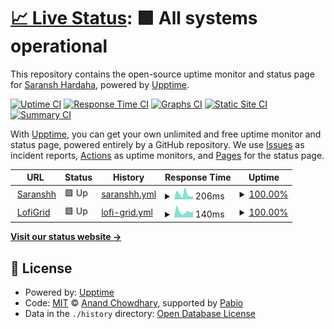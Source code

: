 # [📈 Live Status](https://saranshhardaha.github.io/saranshh-upptime): <!--live status--> **🟩 All systems operational**

This repository contains the open-source uptime monitor and status page for [Saransh Hardaha](https://www.saranshh.in/), powered by [Upptime](https://github.com/upptime/upptime).

[![Uptime CI](https://github.com/saranshhardaha/saranshh-upptime/workflows/Uptime%20CI/badge.svg)](https://github.com/saranshhardaha/saranshh-upptime/actions?query=workflow%3A%22Uptime+CI%22)
[![Response Time CI](https://github.com/saranshhardaha/saranshh-upptime/workflows/Response%20Time%20CI/badge.svg)](https://github.com/saranshhardaha/saranshh-upptime/actions?query=workflow%3A%22Response+Time+CI%22)
[![Graphs CI](https://github.com/saranshhardaha/saranshh-upptime/workflows/Graphs%20CI/badge.svg)](https://github.com/saranshhardaha/saranshh-upptime/actions?query=workflow%3A%22Graphs+CI%22)
[![Static Site CI](https://github.com/saranshhardaha/saranshh-upptime/workflows/Static%20Site%20CI/badge.svg)](https://github.com/saranshhardaha/saranshh-upptime/actions?query=workflow%3A%22Static+Site+CI%22)
[![Summary CI](https://github.com/saranshhardaha/saranshh-upptime/workflows/Summary%20CI/badge.svg)](https://github.com/saranshhardaha/saranshh-upptime/actions?query=workflow%3A%22Summary+CI%22)

With [Upptime](https://upptime.js.org), you can get your own unlimited and free uptime monitor and status page, powered entirely by a GitHub repository. We use [Issues](https://github.com/saranshhardaha/saranshh-upptime/issues) as incident reports, [Actions](https://github.com/saranshhardaha/saranshh-upptime/actions) as uptime monitors, and [Pages](https://saranshhardaha.github.io/saranshh-upptime) for the status page.

<!--start: status pages-->
<!-- This summary is generated by Upptime (https://github.com/upptime/upptime) -->
<!-- Do not edit this manually, your changes will be overwritten -->
<!-- prettier-ignore -->
| URL | Status | History | Response Time | Uptime |
| --- | ------ | ------- | ------------- | ------ |
| <img alt="" src="https://icons.duckduckgo.com/ip3/www.saranshh.in.ico" height="13"> [Saranshh](https://www.saranshh.in) | 🟩 Up | [saranshh.yml](https://github.com/saranshhardaha/saranshh-upptime/commits/HEAD/history/saranshh.yml) | <details><summary><img alt="Response time graph" src="./graphs/saranshh/response-time-week.png" height="20"> 206ms</summary><br><a href="https://saranshhardaha.github.io/saranshh-upptime/history/saranshh"><img alt="Response time 144" src="https://img.shields.io/endpoint?url=https%3A%2F%2Fraw.githubusercontent.com%2Fsaranshhardaha%2Fsaranshh-upptime%2FHEAD%2Fapi%2Fsaranshh%2Fresponse-time.json"></a><br><a href="https://saranshhardaha.github.io/saranshh-upptime/history/saranshh"><img alt="24-hour response time 116" src="https://img.shields.io/endpoint?url=https%3A%2F%2Fraw.githubusercontent.com%2Fsaranshhardaha%2Fsaranshh-upptime%2FHEAD%2Fapi%2Fsaranshh%2Fresponse-time-day.json"></a><br><a href="https://saranshhardaha.github.io/saranshh-upptime/history/saranshh"><img alt="7-day response time 206" src="https://img.shields.io/endpoint?url=https%3A%2F%2Fraw.githubusercontent.com%2Fsaranshhardaha%2Fsaranshh-upptime%2FHEAD%2Fapi%2Fsaranshh%2Fresponse-time-week.json"></a><br><a href="https://saranshhardaha.github.io/saranshh-upptime/history/saranshh"><img alt="30-day response time 144" src="https://img.shields.io/endpoint?url=https%3A%2F%2Fraw.githubusercontent.com%2Fsaranshhardaha%2Fsaranshh-upptime%2FHEAD%2Fapi%2Fsaranshh%2Fresponse-time-month.json"></a><br><a href="https://saranshhardaha.github.io/saranshh-upptime/history/saranshh"><img alt="1-year response time 144" src="https://img.shields.io/endpoint?url=https%3A%2F%2Fraw.githubusercontent.com%2Fsaranshhardaha%2Fsaranshh-upptime%2FHEAD%2Fapi%2Fsaranshh%2Fresponse-time-year.json"></a></details> | <details><summary><a href="https://saranshhardaha.github.io/saranshh-upptime/history/saranshh">100.00%</a></summary><a href="https://saranshhardaha.github.io/saranshh-upptime/history/saranshh"><img alt="All-time uptime 100.00%" src="https://img.shields.io/endpoint?url=https%3A%2F%2Fraw.githubusercontent.com%2Fsaranshhardaha%2Fsaranshh-upptime%2FHEAD%2Fapi%2Fsaranshh%2Fuptime.json"></a><br><a href="https://saranshhardaha.github.io/saranshh-upptime/history/saranshh"><img alt="24-hour uptime 100.00%" src="https://img.shields.io/endpoint?url=https%3A%2F%2Fraw.githubusercontent.com%2Fsaranshhardaha%2Fsaranshh-upptime%2FHEAD%2Fapi%2Fsaranshh%2Fuptime-day.json"></a><br><a href="https://saranshhardaha.github.io/saranshh-upptime/history/saranshh"><img alt="7-day uptime 100.00%" src="https://img.shields.io/endpoint?url=https%3A%2F%2Fraw.githubusercontent.com%2Fsaranshhardaha%2Fsaranshh-upptime%2FHEAD%2Fapi%2Fsaranshh%2Fuptime-week.json"></a><br><a href="https://saranshhardaha.github.io/saranshh-upptime/history/saranshh"><img alt="30-day uptime 100.00%" src="https://img.shields.io/endpoint?url=https%3A%2F%2Fraw.githubusercontent.com%2Fsaranshhardaha%2Fsaranshh-upptime%2FHEAD%2Fapi%2Fsaranshh%2Fuptime-month.json"></a><br><a href="https://saranshhardaha.github.io/saranshh-upptime/history/saranshh"><img alt="1-year uptime 100.00%" src="https://img.shields.io/endpoint?url=https%3A%2F%2Fraw.githubusercontent.com%2Fsaranshhardaha%2Fsaranshh-upptime%2FHEAD%2Fapi%2Fsaranshh%2Fuptime-year.json"></a></details>
| <img alt="" src="https://icons.duckduckgo.com/ip3/lofigrid.saranshh.in.ico" height="13"> [LofiGrid](https://lofigrid.saranshh.in/) | 🟩 Up | [lofi-grid.yml](https://github.com/saranshhardaha/saranshh-upptime/commits/HEAD/history/lofi-grid.yml) | <details><summary><img alt="Response time graph" src="./graphs/lofi-grid/response-time-week.png" height="20"> 140ms</summary><br><a href="https://saranshhardaha.github.io/saranshh-upptime/history/lofi-grid"><img alt="Response time 107" src="https://img.shields.io/endpoint?url=https%3A%2F%2Fraw.githubusercontent.com%2Fsaranshhardaha%2Fsaranshh-upptime%2FHEAD%2Fapi%2Flofi-grid%2Fresponse-time.json"></a><br><a href="https://saranshhardaha.github.io/saranshh-upptime/history/lofi-grid"><img alt="24-hour response time 139" src="https://img.shields.io/endpoint?url=https%3A%2F%2Fraw.githubusercontent.com%2Fsaranshhardaha%2Fsaranshh-upptime%2FHEAD%2Fapi%2Flofi-grid%2Fresponse-time-day.json"></a><br><a href="https://saranshhardaha.github.io/saranshh-upptime/history/lofi-grid"><img alt="7-day response time 140" src="https://img.shields.io/endpoint?url=https%3A%2F%2Fraw.githubusercontent.com%2Fsaranshhardaha%2Fsaranshh-upptime%2FHEAD%2Fapi%2Flofi-grid%2Fresponse-time-week.json"></a><br><a href="https://saranshhardaha.github.io/saranshh-upptime/history/lofi-grid"><img alt="30-day response time 107" src="https://img.shields.io/endpoint?url=https%3A%2F%2Fraw.githubusercontent.com%2Fsaranshhardaha%2Fsaranshh-upptime%2FHEAD%2Fapi%2Flofi-grid%2Fresponse-time-month.json"></a><br><a href="https://saranshhardaha.github.io/saranshh-upptime/history/lofi-grid"><img alt="1-year response time 107" src="https://img.shields.io/endpoint?url=https%3A%2F%2Fraw.githubusercontent.com%2Fsaranshhardaha%2Fsaranshh-upptime%2FHEAD%2Fapi%2Flofi-grid%2Fresponse-time-year.json"></a></details> | <details><summary><a href="https://saranshhardaha.github.io/saranshh-upptime/history/lofi-grid">100.00%</a></summary><a href="https://saranshhardaha.github.io/saranshh-upptime/history/lofi-grid"><img alt="All-time uptime 99.93%" src="https://img.shields.io/endpoint?url=https%3A%2F%2Fraw.githubusercontent.com%2Fsaranshhardaha%2Fsaranshh-upptime%2FHEAD%2Fapi%2Flofi-grid%2Fuptime.json"></a><br><a href="https://saranshhardaha.github.io/saranshh-upptime/history/lofi-grid"><img alt="24-hour uptime 100.00%" src="https://img.shields.io/endpoint?url=https%3A%2F%2Fraw.githubusercontent.com%2Fsaranshhardaha%2Fsaranshh-upptime%2FHEAD%2Fapi%2Flofi-grid%2Fuptime-day.json"></a><br><a href="https://saranshhardaha.github.io/saranshh-upptime/history/lofi-grid"><img alt="7-day uptime 100.00%" src="https://img.shields.io/endpoint?url=https%3A%2F%2Fraw.githubusercontent.com%2Fsaranshhardaha%2Fsaranshh-upptime%2FHEAD%2Fapi%2Flofi-grid%2Fuptime-week.json"></a><br><a href="https://saranshhardaha.github.io/saranshh-upptime/history/lofi-grid"><img alt="30-day uptime 99.93%" src="https://img.shields.io/endpoint?url=https%3A%2F%2Fraw.githubusercontent.com%2Fsaranshhardaha%2Fsaranshh-upptime%2FHEAD%2Fapi%2Flofi-grid%2Fuptime-month.json"></a><br><a href="https://saranshhardaha.github.io/saranshh-upptime/history/lofi-grid"><img alt="1-year uptime 99.93%" src="https://img.shields.io/endpoint?url=https%3A%2F%2Fraw.githubusercontent.com%2Fsaranshhardaha%2Fsaranshh-upptime%2FHEAD%2Fapi%2Flofi-grid%2Fuptime-year.json"></a></details>

<!--end: status pages-->

[**Visit our status website →**](https://saranshhardaha.github.io/saranshh-upptime)

## 📄 License

- Powered by: [Upptime](https://github.com/upptime/upptime)
- Code: [MIT](./LICENSE) © [Anand Chowdhary](https://anandchowdhary.com), supported by [Pabio](https://pabio.com)
- Data in the `./history` directory: [Open Database License](https://opendatacommons.org/licenses/odbl/1-0/)

